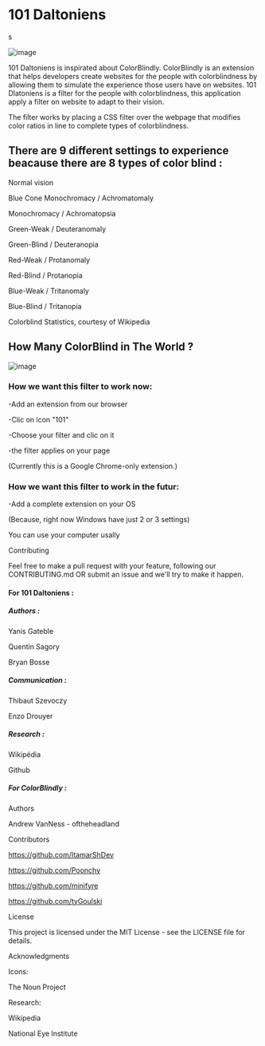 <h1>101 Daltoniens</h1>s

![image](https://user-images.githubusercontent.com/59438459/135892169-a02da1d4-d7d1-4db5-9e04-a3f369e8e9f1.png)


101 Daltoniens is inspirated about ColorBlindly. ColorBlindly is an extension that helps developers create websites for the people with colorblindness by allowing them to simulate the experience those users have on websites. 101 Dlatoniens is a filter for the people with colorblindness, this application apply a filter on website to adapt to their vision.

The filter works by placing a CSS filter over the webpage that modifies color ratios in line to complete types of colorblindness.

<h2>There are 9 different settings to experience beacause there are 8 types of color blind :</h2>

Normal vision

Blue Cone Monochromacy / Achromatomaly

Monochromacy / Achromatopsia

Green-Weak / Deuteranomaly

Green-Blind / Deuteranopia

Red-Weak / Protanomaly

Red-Blind / Protanopia

Blue-Weak / Tritanomaly

Blue-Blind / Tritanopia

Colorblind Statistics, courtesy of Wikipedia

<h2>How Many ColorBlind in The World ?</h2>

![image](https://user-images.githubusercontent.com/59438459/135892104-791b5b80-ce6f-4f1f-bada-1dc4e48bcb43.png)


<h3>How we want this filter to work now:</h3>

-Add an extension from our browser

-Clic on icon "101"

-Choose your filter and clic on it

-the filter applies on your page

(Currently this is a Google Chrome-only extension.)



<h3>How we want this filter to work in the futur:</h3>

-Add a complete extension on your OS

(Because, right now Windows have just 2 or 3 settings)

You can use your computer usally

Contributing

Feel free to make a pull request with your feature, following our CONTRIBUTING.md OR submit an issue and we'll try to make it happen.

<h4>For 101 Daltoniens :</h4>

<h5>Authors :</h5>

Yanis Gateble

Quentin Sagory

Bryan Bosse

<h5>Communication :</h5>

Thibaut Szevoczy

Enzo Drouyer

<h5>Research : </h5>

Wikipédia

Github

<h5>For ColorBlindly : </h5>

Authors

Andrew VanNess - oftheheadland

Contributors

https://github.com/ItamarShDev

https://github.com/Poonchy

https://github.com/minifyre

https://github.com/tyGoulski

License

This project is licensed under the MIT License - see the LICENSE file for details.

Acknowledgments

Icons:

The Noun Project

Research:

Wikipedia

National Eye Institute
